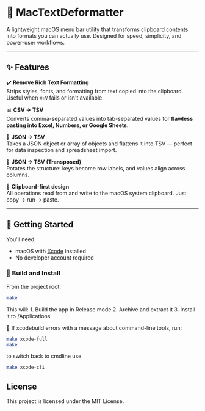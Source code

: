 # 🧰 MacTextDeformatter

A lightweight macOS menu bar utility that transforms clipboard contents into formats you can actually use. Designed for speed, simplicity, and power-user workflows.

---

## ✨ Features

✔️ **Remove Rich Text Formatting**  
Strips styles, fonts, and formatting from text copied into the clipboard.  
Useful when `⌘⇧V` fails or isn't available.

📊 **CSV → TSV**  
Converts comma-separated values into tab-separated values for **flawless pasting into Excel, Numbers, or Google Sheets**.

🧾 **JSON → TSV**  
Takes a JSON object or array of objects and flattens it into TSV — perfect for data inspection and spreadsheet import.

🔁 **JSON → TSV (Transposed)**  
Rotates the structure: keys become row labels, and values align across columns.

🧠 **Clipboard-first design**  
All operations read from and write to the macOS system clipboard. Just copy → run → paste.

---

## 🚀 Getting Started

You’ll need:

- macOS with [Xcode](https://apps.apple.com/us/app/xcode/id497799835) installed
- No developer account required

### 🔨 Build and Install

From the project root:

```bash
make
```
This will:
	1.	Build the app in Release mode
	2.	Archive and extract it
	3.	Install it to /Applications

📌 If xcodebuild errors with a message about command-line tools, run:

```bash
make xcode-full
make
```

to switch back to cmdline use

```bash
make xcode-cli
```

## License

This project is licensed under the MIT License.
